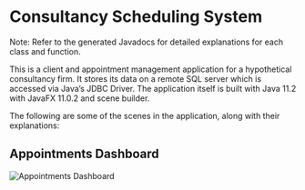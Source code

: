# Consultancy Scheduling System

Note: Refer to the generated Javadocs for detailed explanations for each class and function.

This is a client and appointment management application for a hypothetical consultancy firm. It stores its data on a remote SQL server which is accessed via Java’s JDBC Driver. The application itself is built with Java 11.2 with JavaFX 11.0.2 and scene builder.

The following are some of the scenes in the application, along with their explanations:


## Appointments Dashboard

![Appointments Dashboard](/screen_shots/Appointments_Dashboard.pngraw=true "Appointments Dashboard")
